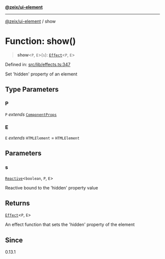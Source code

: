 [**@zeix/ui-element**](../README.md)

***

[@zeix/ui-element](../globals.md) / show

# Function: show()

> **show**\<`P`, `E`\>(`s`): [`Effect`](../type-aliases/Effect.md)\<`P`, `E`\>

Defined in: [src/lib/effects.ts:347](https://github.com/zeixcom/ui-element/blob/0678e2841dfcc123c324a841983e7a648bd2315e/src/lib/effects.ts#L347)

Set 'hidden' property of an element

## Type Parameters

### P

`P` *extends* [`ComponentProps`](../type-aliases/ComponentProps.md)

### E

`E` *extends* `HTMLElement` = `HTMLElement`

## Parameters

### s

[`Reactive`](../type-aliases/Reactive.md)\<`boolean`, `P`, `E`\>

Reactive bound to the 'hidden' property value

## Returns

[`Effect`](../type-aliases/Effect.md)\<`P`, `E`\>

An effect function that sets the 'hidden' property of the element

## Since

0.13.1
